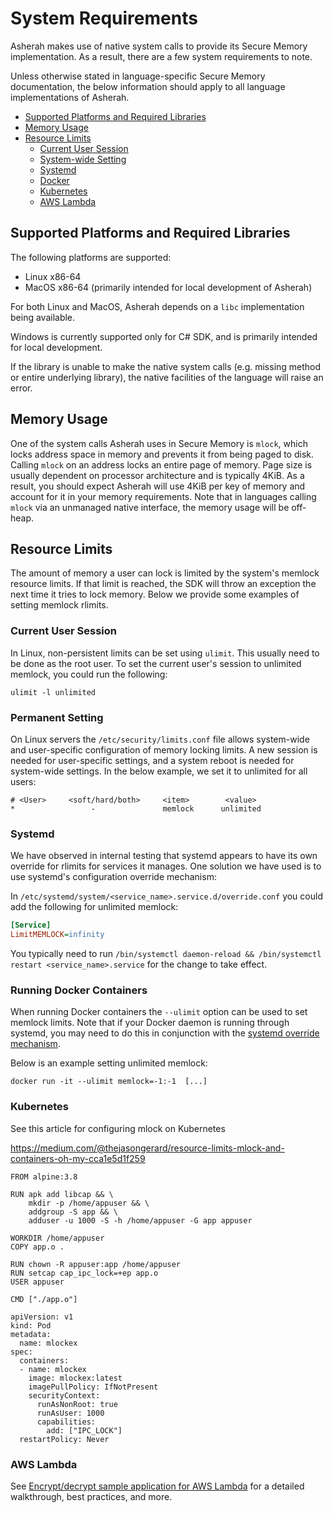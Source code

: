 # System Requirements

Asherah makes use of native system calls to provide its Secure Memory implementation. As a result, there are a few
system requirements to note.

Unless otherwise stated in language-specific Secure Memory documentation, the below information should apply to all
language implementations of Asherah.

  * [Supported Platforms and Required Libraries](#supported-platforms-and-required-libraries)
  * [Memory Usage](#memory-usage)
  * [Resource Limits](#resource-limits)
    * [Current User Session](#current-user-session)
    * [System-wide Setting](#permanent-setting)
    * [Systemd](#systemd)
    * [Docker](#running-docker-containers)
    * [Kubernetes](#kubernetes)
    * [AWS Lambda](#aws-lambda)

## Supported Platforms and Required Libraries

The following platforms are supported:

* Linux x86-64
* MacOS x86-64 (primarily intended for local development of Asherah)

For both Linux and MacOS, Asherah depends on a `libc` implementation being available.

Windows is currently supported only for C# SDK, and is primarily intended for local development.

If the library is unable to make the native system calls (e.g. missing method or entire underlying library), the native
facilities of the language will raise an error.

## Memory Usage

One of the system calls Asherah uses in Secure Memory is `mlock`, which locks address space in memory and prevents it
from being paged to disk. Calling `mlock` on an address locks an entire page of memory. Page size is usually dependent
on processor architecture and is typically 4KiB. As a result, you should expect Asherah will use 4KiB per key of
memory and account for it in your memory requirements. Note that in languages calling `mlock` via an unmanaged native
interface, the memory usage will be off-heap.

## Resource Limits

The amount of memory a user can lock is limited by the system's memlock resource limits. If that limit is reached, the
SDK will throw an exception the next time it tries to lock memory. Below we provide some examples of setting memlock
rlimits.

### Current User Session

In Linux, non-persistent limits can be set using `ulimit`. This usually need to be done as the root user. To set the
current user's session to unlimited memlock, you could run the following:

```console
ulimit -l unlimited
```

### Permanent Setting

On Linux servers the `/etc/security/limits.conf` file allows system-wide and user-specific configuration of memory
locking limits. A new session is needed for user-specific settings, and a system reboot is needed for system-wide
settings. In the below example, we set it to unlimited for all users:

```console
# <User>     <soft/hard/both>     <item>        <value>
*                 -               memlock      unlimited
```

### Systemd

We have observed in internal testing that systemd appears to have its own override for rlimits for services it manages.
One solution we have used is to use systemd's configuration override mechanism:

In `/etc/systemd/system/<service_name>.service.d/override.conf` you could add the following for unlimited memlock:

```ini
[Service]
LimitMEMLOCK=infinity
```

You typically need to run `/bin/systemctl daemon-reload && /bin/systemctl restart <service_name>.service` for the
change to take effect.


### Running Docker Containers

When running Docker containers the `--ulimit` option can be used to set memlock limits. Note that if your Docker daemon
is running through systemd, you may need to do this in conjunction with the [systemd override mechanism](#Systemd).

Below is an example setting unlimited memlock:

```console
docker run -it --ulimit memlock=-1:-1  [...]
```

### Kubernetes

See this article for configuring mlock on Kubernetes

https://medium.com/@thejasongerard/resource-limits-mlock-and-containers-oh-my-cca1e5d1f259

```
FROM alpine:3.8

RUN apk add libcap && \
    mkdir -p /home/appuser && \
    addgroup -S app && \
    adduser -u 1000 -S -h /home/appuser -G app appuser

WORKDIR /home/appuser
COPY app.o .

RUN chown -R appuser:app /home/appuser
RUN setcap cap_ipc_lock=+ep app.o
USER appuser

CMD ["./app.o"]
```

```
apiVersion: v1
kind: Pod
metadata:
  name: mlockex
spec:
  containers:
  - name: mlockex
    image: mlockex:latest
    imagePullPolicy: IfNotPresent
    securityContext:
      runAsNonRoot: true
      runAsUser: 1000
      capabilities:
        add: ["IPC_LOCK"]
  restartPolicy: Never
```

### AWS Lambda

See [Encrypt/decrypt sample application for AWS Lambda](/samples/go/aws/lambda/README.md) for a detailed walkthrough,
best practices, and more.
